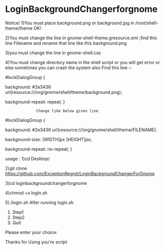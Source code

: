 # LoginBackgroundChangerforgnome

 
Notice! 1)You must place background.png or background.jpg in /root/shell-theme/theme OK!

2)You must change the  line in gnome-shell-theme.gresource.xml ;find this line <file>Filename</file> and rename that line like this <file>background.png</file>

3)you must change the line in gnome-shell.css 

4)You must change directory name in the shell script or you will get error or else sometimes you can crash  the system also
Find this line :-

#lockDialogGroup {
  
  background: #2e3436 url(resource:///org/gnome/shell/theme/background.png);
  
  background-repeat: repeat; } 
                   
                  Change like below given line

#lockDialogGroup {
  
  background: #2e3436 url(resource:///org/gnome/shell/theme/FILENAME);
  
  background-size: [WIDTH]px [HEIGHT]px;
  
  background-repeat: no-repeat;
}


usage :
1)cd Desktop/

2)git clone https://github.com/ExceptionRegret/LoginBackgroundChangerForGnome

3)cd loginbackgroundchangerforgnome

4)chmod +x login.sh 

5)./login.sh
After running login.sh
1) Step1 
2) Step2
3) Quit

Please enter your choice: 



Thanks for Using you're script
